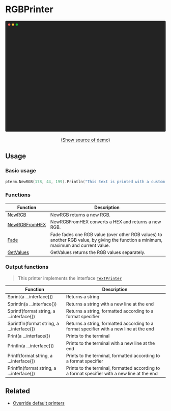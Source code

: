 # RGBPrinter

<!-- 
Replace all of the following strings with the current printer.
     print-color-rgb RGB RGBPrinter DefaultRGB
-->

![RGBPrinter Example](https://raw.githubusercontent.com/pterm/pterm/master/_examples/print-color-rgb/animation.svg)

<p align="center"><a href="https://github.com/gozelle/pterm/blob/master/_examples/print-color-rgb/main.go" target="_blank">(Show source of demo)</a></p>


## Usage

### Basic usage

```go
pterm.NewRGB(178, 44, 199).Println("This text is printed with a custom RGB!")
```

### Functions

|Function|Description|
|--------|-----------|
|[NewRGB](https://pkg.go.dev/github.com/gozelle/pterm#RGB.NewRGB)|NewRGB returns a new RGB.|
|[NewRGBFromHEX](https://pkg.go.dev/github.com/gozelle/pterm#RGB.NewRGBFromHEX)|NewRGBFromHEX converts a HEX and returns a new RGB.|
|[Fade](https://pkg.go.dev/github.com/gozelle/pterm#RGB.Fade)|Fade fades one RGB value (over other RGB values) to another RGB value, by giving the function a minimum, maximum and current value.|
|[GetValues](https://pkg.go.dev/github.com/gozelle/pterm#RGB.GetValues)|GetValues returns the RGB values separately.|

### Output functions

> This printer implements the interface [`TextPrinter`](https://github.com/gozelle/pterm/blob/master/interface_text_printer.go)

|Function|Description|
|------|---------|
|Sprint(a ...interface{})|Returns a string|
|Sprintln(a ...interface{})|Returns a string with a new line at the end|
|Sprintf(format string, a ...interface{})|Returns a string, formatted according to a format specifier|
|Sprintfln(format string, a ...interface{})|Returns a string, formatted according to a format specifier with a new line at the end|
|Print(a ...interface{})|Prints to the terminal|
|Println(a ...interface{})|Prints to the terminal with a new line at the end|
|Printf(format string, a ...interface{})|Prints to the terminal, formatted according to a format specifier|
|Printfln(format string, a ...interface{})|Prints to the terminal, formatted according to a format specifier with a new line at the end|

## Related
- [Override default printers](docs/customizing/override-default-printer.md)